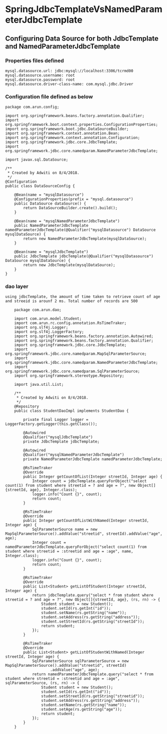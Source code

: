 # SpringJdbcTemplateVsNamedParameterJdbcTemplate
 
## Configuring Data Source for both JdbcTemplate and NamedParameterJdbcTemplate

### Properties files defined 

    mysql.datasource.url: jdbc:mysql://localhost:3306/tcrmd00
    mysql.datasource.username: root
    mysql.datasource.password: root
    mysql.datasource.driver-class-name: com.mysql.jdbc.Driver
    
### Configuration file defined as below
    package com.arun.config;
    
    import org.springframework.beans.factory.annotation.Qualifier;
    import org.springframework.boot.context.properties.ConfigurationProperties;
    import org.springframework.boot.jdbc.DataSourceBuilder;
    import org.springframework.context.annotation.Bean;
    import org.springframework.context.annotation.Configuration;
    import org.springframework.jdbc.core.JdbcTemplate;
    import org.springframework.jdbc.core.namedparam.NamedParameterJdbcTemplate;
    
    import javax.sql.DataSource;
    
    /**
     * Created by Adwiti on 8/4/2018.
     */
    @Configuration
    public class DataSourceConfig {
    
        @Bean(name = "mysqlDatasource")
        @ConfigurationProperties(prefix = "mysql.datasource")
        public DataSource dataSource() {
            return DataSourceBuilder.create().build();
        }
    
        @Bean(name = "mysqlNamedParameterJdbcTemplate")
        public NamedParameterJdbcTemplate namedParameterJdbcTemplate(@Qualifier("mysqlDatasource") DataSource mysqlDataSource) {
            return new NamedParameterJdbcTemplate(mysqlDataSource);
        }
    
        @Bean(name = "mysqlJdbcTemplate")
        public JdbcTemplate jdbcTemplate(@Qualifier("mysqlDatasource") DataSource mysqlDataSource) {
            return new JdbcTemplate(mysqlDataSource);
        }
    }


### dao layer 

    using jdbcTemplate, the amount of time taken to retrieve count of age and streeid is arounf 2 ms. Total number of records are 500
    
        package com.arun.dao;
        
        import com.arun.model.Student;
        import com.arun.rc.config.annotation.RsTimeTraker;
        import org.slf4j.Logger;
        import org.slf4j.LoggerFactory;
        import org.springframework.beans.factory.annotation.Autowired;
        import org.springframework.beans.factory.annotation.Qualifier;
        import org.springframework.jdbc.core.JdbcTemplate;
        import org.springframework.jdbc.core.namedparam.MapSqlParameterSource;
        import org.springframework.jdbc.core.namedparam.NamedParameterJdbcTemplate;
        import org.springframework.jdbc.core.namedparam.SqlParameterSource;
        import org.springframework.stereotype.Repository;
        
        import java.util.List;
        
        /**
         * Created by Adwiti on 8/4/2018.
         */
        @Repository
        public class StudentDaoImpl implements StudentDao {
        
            private final Logger logger = LoggerFactory.getLogger(this.getClass());
        
            @Autowired
            @Qualifier("mysqlJdbcTemplate")
            private JdbcTemplate jdbcTemplate;
        
            @Autowired
            @Qualifier("mysqlNamedParameterJdbcTemplate")
            private NamedParameterJdbcTemplate namedParameterJdbcTemplate;
        
            @RsTimeTraker
            @Override
            public Integer getCountOfList(Integer streetId, Integer age) {
                Integer count = jdbcTemplate.queryForObject("select count(1) from student where streetid = ? and age = ?", new Object[]{streetId, age}, Integer.class);
                logger.info("Count {}", count);
                return count;
            }
        
            @RsTimeTraker
            @Override
            public Integer getCountOfListWithNamed(Integer streetId, Integer age) {
                SqlParameterSource name = new MapSqlParameterSource().addValue("streetid", streetId).addValue("age", age);
                Integer count = namedParameterJdbcTemplate.queryForObject("select count(1) from student where streetid = :streetid and age = :age", name, Integer.class);
                logger.info("Count {}", count);
                return count;
            }
        
            @RsTimeTraker
            @Override
            public List<Student> getListOfStudent(Integer streetId, Integer age) {
                return jdbcTemplate.query("select * from student where streetid = ? and age = ?", new Object[]{streetId, age}, (rs, rn) -> {
                    Student student = new Student();
                    student.setId(rs.getInt("id"));
                    student.setName(rs.getString("name"));
                    student.setAddress(rs.getString("address"));
                    student.setStreetId(rs.getString("streetId"));
                    return student;
                });
            }
        
            @RsTimeTraker
            @Override
            public List<Student> getListOfStudentWithNamed(Integer streetId, Integer age) {
                SqlParameterSource sqlParameterSource = new MapSqlParameterSource().addValue("streetid", streetId)
                        .addValue("age", age);
                return namedParameterJdbcTemplate.query("select * from student where streetid = :streetid and age = :age", sqlParameterSource, (rs, rn) -> {
                    Student student = new Student();
                    student.setId(rs.getInt("id"));
                    student.setStreetId(rs.getString("streetid"));
                    student.setAddress(rs.getString("address"));
                    student.setName(rs.getString("name"));
                    student.setAge(rs.getString("age"));
                    return student;
                });
            }
        }
